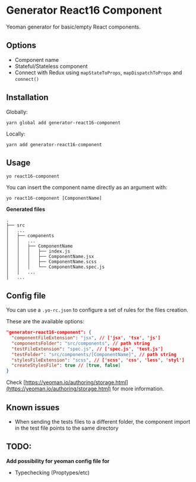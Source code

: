 # Generator React16 Component

Yeoman generator for basic/empty React components.

## Options

* Component name
* Stateful/Stateless component
* Connect with Redux using `mapStateToProps`, `mapDispatchToProps` and `connect()`

## Installation

Globally:
```
yarn global add generator-react16-component
```
Locally:
```
yarn add generator-react16-component
```

## Usage
```
yo react16-component
```

You can insert the component name directly as an argument with:
```
yo react16-component [ComponentName]
```

**Generated files**

```
.
├── src
│   ...
│   ├── components
│   │   ...
│   │   ├── ComponentName
│   │   │   ├── index.js
│   │   │   ├── ComponentName.jsx
│   │   │   ├── ComponentName.scss
│   │   │   └── ComponentName.spec.js
│   │   ...
│   ...
```

## Config file

You can use a `.yo-rc.json` to configure a set of rules for the files creation.

These are the available options:

```json
"generator-react16-component": {
  "componentFileExtension": "jsx", // ['jsx', 'tsx', 'js']
  "componentsFolder": "src/components", // path string
  "testFileExtension": "spec.js", // ['spec.js', 'test.js']
  "testFolder": "src/components/[ComponentName]", // path string
  "stylesFileExtension": "scss", // ['scss', 'css', 'less', 'styl']
  "createStylesFile": true // [true, false]
}
```

Check [https://yeoman.io/authoring/storage.html](https://yeoman.io/authoring/storage.html) for more information.

## Known issues

- When sending the tests files to a different folder, the component import in the test file points to the same directory

## TODO:

**Add possibility for yeoman config file for**

- Typechecking (Proptypes/etc)

